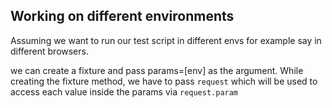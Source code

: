 ## Working on different environments
Assuming we want to run our test script in different envs for example say in 
different browsers.

we can create a fixture and pass params=[env] as the argument. While creating 
the fixture method, we have to pass `request` which will be used to access each 
value inside the params via `request.param`